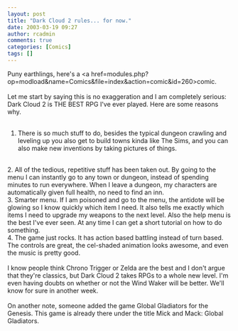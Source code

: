 ```yaml
---
layout: post
title: "Dark Cloud 2 rules... for now."
date: 2003-03-19 09:27
author: rcadmin
comments: true
categories: [Comics]
tags: []
---
```

Puny earthlings, here's a <a href=modules.php?op=modload&name=Comics&file=index&action=comic&id=260>comic.</a>
<br />
<br />
Let me start by saying this is no exaggeration and I am completely serious: Dark Cloud 2 is THE BEST RPG I've ever played. Here are some reasons why.
<br />
<br />
1. There is so much stuff to do, besides the typical dungeon crawling and leveling up you also get to build towns kinda like The Sims, and you can also make new inventions by taking pictures of things.
<br />
2. All of the tedious, repetitive stuff has been taken out. By going to the menu I can instantly go to any town or dungeon, instead of spending minutes to run everywhere. When I leave a dungeon, my characters are automatically given full health, no need to find an inn. 
<br />
3. Smarter menu. If I am poisoned and go to the menu, the antidote will be glowing so I know quickly which item I need. It also tells me exactly which items I need to upgrade my weapons to the next level. Also the help menu is the best I've ever seen. At any time I can get a short tutorial on how to do something.
<br />
4. The game just rocks. It has action based battling instead of turn based. The controls are great, the cel-shaded animation looks awesome, and even the music is pretty good. 
<br />
<br />
I know people think Chrono Trigger or Zelda are the best and I don't argue that they're classics, but Dark Cloud 2 takes RPGs to a whole new level. I'm even having doubts on whether or not the Wind Waker will be better. We'll know for sure in another week.
<br />
<br />
On another note, someone added the game Global Gladiators for the Genesis. This game is already there under the title Mick and Mack: Global Gladiators.
<!--more-->
<img src="http://dl.bitsmack.com/comics/20030319.jpg" alt="" />
